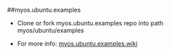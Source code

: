 ##myos.ubuntu.examples

* Clone or fork myos.ubuntu.examples repo into path myos/ubuntu/examples

* For more info:
[myos.ubuntu.examples.wiki](https://github.com/amraboelela/myos.ubuntu.examples/wiki)
